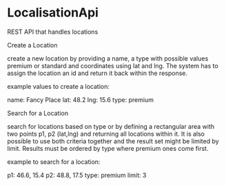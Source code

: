 # LocalisationApi
 REST API that handles locations

Create a Location

create a new location by providing a name, a type with possible values premium or standard and coordinates using lat and lng. The system has to assign the location an id and return it back within the response.

example values to create a location:

name:  Fancy Place
lat:  48.2
lng:  15.6
type:  premium


Search for a Location

search for locations based on type or by defining a rectangular area with two points p1, p2 (lat,lng) and returning all locations within it. It is also possible to use both criteria together and the result set might be limited by limit. Results must be ordered by type where premium ones come first.

example to search for a location:

p1: 46.6, 15.4
p2: 48.8, 17.5
type: premium
limit: 3
